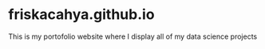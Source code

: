 # friskacahya.github.io
This is my portofolio website where I display all of my data science projects
